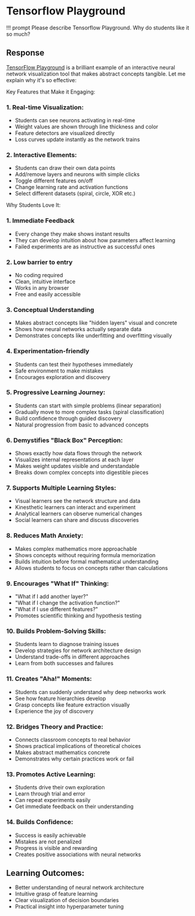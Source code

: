 # Tensorflow Playground

!!! prompt
    Please describe Tensorflow Playground.  Why do students like it so much?

## Response

[TensorFlow Playground](https://playground.tensorflow.org/) is a brilliant example of an interactive neural network visualization tool that makes abstract concepts tangible. Let me explain why it's so effective:

Key Features that Make it Engaging:

### 1. Real-time Visualization:
- Students can see neurons activating in real-time
- Weight values are shown through line thickness and color
- Feature detectors are visualized directly
- Loss curves update instantly as the network trains

### 2. Interactive Elements:
- Students can draw their own data points
- Add/remove layers and neurons with simple clicks
- Toggle different features on/off
- Change learning rate and activation functions
- Select different datasets (spiral, circle, XOR etc.)

Why Students Love It:

### 1. Immediate Feedback
- Every change they make shows instant results
- They can develop intuition about how parameters affect learning
- Failed experiments are as instructive as successful ones

### 2. Low barrier to entry

- No coding required
- Clean, intuitive interface
- Works in any browser
- Free and easily accessible

### 3. Conceptual Understanding

- Makes abstract concepts like "hidden layers" visual and concrete
- Shows how neural networks actually separate data
- Demonstrates concepts like underfitting and overfitting visually

### 4. Experimentation-friendly

- Students can test their hypotheses immediately
- Safe environment to make mistakes
- Encourages exploration and discovery

### 5.  Progressive Learning Journey:

-   Students can start with simple problems (linear separation)
-   Gradually move to more complex tasks (spiral classification)
-   Build confidence through guided discovery
-   Natural progression from basic to advanced concepts

### 6.  Demystifies "Black Box" Perception:

-   Shows exactly how data flows through the network
-   Visualizes internal representations at each layer
-   Makes weight updates visible and understandable
-   Breaks down complex concepts into digestible pieces

### 7.  Supports Multiple Learning Styles:

-   Visual learners see the network structure and data
-   Kinesthetic learners can interact and experiment
-   Analytical learners can observe numerical changes
-   Social learners can share and discuss discoveries

### 8.  Reduces Math Anxiety:

-   Makes complex mathematics more approachable
-   Shows concepts without requiring formula memorization
-   Builds intuition before formal mathematical understanding
-   Allows students to focus on concepts rather than calculations

### 9.  Encourages "What If" Thinking:

-   "What if I add another layer?"
-   "What if I change the activation function?"
-   "What if I use different features?"
-   Promotes scientific thinking and hypothesis testing

### 10.  Builds Problem-Solving Skills:

-   Students learn to diagnose training issues
-   Develop strategies for network architecture design
-   Understand trade-offs in different approaches
-   Learn from both successes and failures

### 11.  Creates "Aha!" Moments:

-   Students can suddenly understand why deep networks work
-   See how feature hierarchies develop
-   Grasp concepts like feature extraction visually
-   Experience the joy of discovery

### 12.  Bridges Theory and Practice:

-   Connects classroom concepts to real behavior
-   Shows practical implications of theoretical choices
-   Makes abstract mathematics concrete
-   Demonstrates why certain practices work or fail

### 13.  Promotes Active Learning:

-   Students drive their own exploration
-   Learn through trial and error
-   Can repeat experiments easily
-   Get immediate feedback on their understanding

### 14.  Builds Confidence:

-   Success is easily achievable
-   Mistakes are not penalized
-   Progress is visible and rewarding
-   Creates positive associations with neural networks

## Learning Outcomes:
- Better understanding of neural network architecture
- Intuitive grasp of feature learning
- Clear visualization of decision boundaries
- Practical insight into hyperparameter tuning

